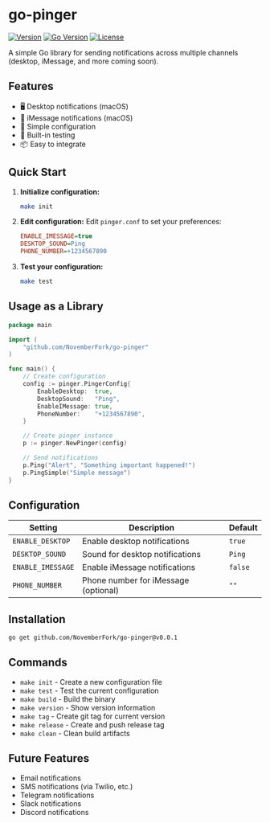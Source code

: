 # go-pinger

[![Version](https://img.shields.io/badge/version-0.0.1-blue.svg)](https://github.com/NovemberFork/go-pinger/releases)
[![Go Version](https://img.shields.io/badge/go-1.21+-blue.svg)](https://golang.org/)
[![License](https://img.shields.io/badge/license-MIT-green.svg)](LICENSE)

A simple Go library for sending notifications across multiple channels (desktop, iMessage, and more coming soon).

## Features

- 🖥️ Desktop notifications (macOS)
- 📱 iMessage notifications (macOS)
- 🔧 Simple configuration
- 🧪 Built-in testing
- 📦 Easy to integrate

## Quick Start

1. **Initialize configuration:**

   ```bash
   make init
   ```

2. **Edit configuration:**
   Edit `pinger.conf` to set your preferences:

   ```ini
   ENABLE_IMESSAGE=true
   DESKTOP_SOUND=Ping
   PHONE_NUMBER=+1234567890
   ```

3. **Test your configuration:**
   ```bash
   make test
   ```

## Usage as a Library

```go
package main

import (
    "github.com/NovemberFork/go-pinger"
)

func main() {
    // Create configuration
    config := pinger.PingerConfig{
        EnableDesktop:  true,
        DesktopSound:   "Ping",
        EnableIMessage: true,
        PhoneNumber:    "+1234567890",
    }

    // Create pinger instance
    p := pinger.NewPinger(config)

    // Send notifications
    p.Ping("Alert", "Something important happened!")
    p.PingSimple("Simple message")
}
```

## Configuration

| Setting           | Description                          | Default |
| ----------------- | ------------------------------------ | ------- |
| `ENABLE_DESKTOP`  | Enable desktop notifications         | `true`  |
| `DESKTOP_SOUND`   | Sound for desktop notifications      | `Ping`  |
| `ENABLE_IMESSAGE` | Enable iMessage notifications        | `false` |
| `PHONE_NUMBER`    | Phone number for iMessage (optional) | `""`    |

## Installation

```bash
go get github.com/NovemberFork/go-pinger@v0.0.1
```

## Commands

- `make init` - Create a new configuration file
- `make test` - Test the current configuration
- `make build` - Build the binary
- `make version` - Show version information
- `make tag` - Create git tag for current version
- `make release` - Create and push release tag
- `make clean` - Clean build artifacts

## Future Features

- Email notifications
- SMS notifications (via Twilio, etc.)
- Telegram notifications
- Slack notifications
- Discord notifications
